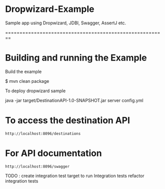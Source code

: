 # Dropwizard-Example

Sample app using Dropwizard, JDBI, Swagger, AssertJ etc.

========================================================
# Building and running the Example

Build the example

$ mvn clean package

To deploy dropwizard sample
 
 java -jar target/DestinationAPI-1.0-SNAPSHOT.jar server config.yml
 
# To access the destination API
    http://localhost:8096/destinations
    
# For API documentation
    http://localhost:8096/swagger
    


TODO :  create integration test target to run Integration tests
        refactor integration tests
        

    

